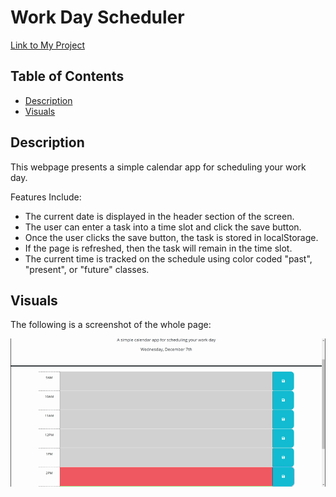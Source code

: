 # Work Day Scheduler
[Link to My Project](https://zoerorvig.github.io/work-day-scheduler/)

## Table of Contents
- [Description](#description)
- [Visuals](#visuals)

## Description 
This webpage presents a simple calendar app for scheduling your work day.

Features Include:
- The current date is displayed in the header section of the screen. 
- The user can enter a task into a time slot and click the save button. 
- Once the user clicks the save button, the task is stored in localStorage.
- If the page is refreshed, then the task will remain in the time slot. 
- The current time is tracked on the schedule using color coded "past", "present", or "future" classes. 

## Visuals 

The following is a screenshot of the whole page:

![screenshot](./images/work-day-scheduler.gif)





